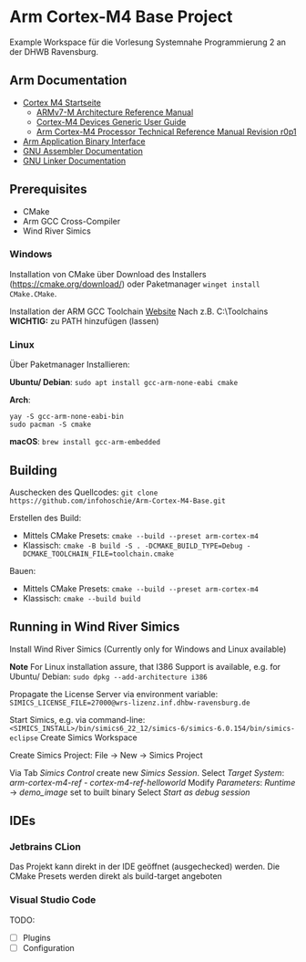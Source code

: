 # Arm Cortex-M4 Base Project

Example Workspace für die Vorlesung Systemnahe Programmierung 2 an der
DHWB Ravensburg.

## Arm Documentation
 - [Cortex M4 Startseite](https://developer.arm.com/Processors/Cortex-M4)
   - [ARMv7-M Architecture Reference Manual](https://developer.arm.com/documentation/ddi0403/latest/)
   - [Cortex-M4 Devices Generic User Guide](https://developer.arm.com/documentation/dui0553/b/?lang=en)
   - [Arm Cortex-M4 Processor Technical Reference Manual Revision r0p1](https://developer.arm.com/documentation/100166/0001/?lang=en)
 - [Arm Application Binary Interface](https://github.com/ARM-software/abi-aa)
 - [GNU Assembler Documentation](https://sourceware.org/binutils/docs-2.40/as/index.html)
 - [GNU Linker Documentation](https://sourceware.org/binutils/docs-2.40/ld/index.html)

## Prerequisites
 - CMake
 - Arm GCC Cross-Compiler
 - Wind River Simics

### Windows
Installation von CMake über Download des Installers (https://cmake.org/download/)
oder Paketmanager `winget install CMake.CMake`.

Installation der ARM GCC Toolchain [Website](https://gnutoolchains.com/arm-eabi/)
Nach z.B. C:\Toolchains\
**WICHTIG:** zu PATH hinzufügen (lassen)

### Linux
Über Paketmanager Installieren:

**Ubuntu/ Debian**: ```sudo apt install gcc-arm-none-eabi cmake```

**Arch**:
```
yay -S gcc-arm-none-eabi-bin 
sudo pacman -S cmake
```

**macOS**: ```brew install gcc-arm-embedded```

## Building
Auschecken des Quellcodes:
`git clone https://github.com/infohoschie/Arm-Cortex-M4-Base.git`

Erstellen des Build:
 - Mittels CMake Presets:
   ```cmake --build --preset arm-cortex-m4```
 - Klassisch:
   ```cmake -B build -S . -DCMAKE_BUILD_TYPE=Debug -DCMAKE_TOOLCHAIN_FILE=toolchain.cmake```

Bauen:
 - Mittels CMake Presets:
  ```cmake --build --preset arm-cortex-m4```
 - Klassisch:
   ```cmake --build build```
 
## Running in Wind River Simics
Install Wind River Simics (Currently only for Windows and Linux available)

**Note**
For Linux installation assure, that I386 Support is available, e.g. for 
Ubuntu/ Debian: ```sudo dpkg --add-architecture i386```

Propagate the License Server via environment variable:
```SIMICS_LICENSE_FILE=27000@wrs-lizenz.inf.dhbw-ravensburg.de```

Start Simics, e.g. via command-line:
```<SIMICS_INSTALL>/bin/simics6_22_12/simics-6/simics-6.0.154/bin/simics-eclipse```
Create Simics Workspace

Create Simics Project: File -> New -> Simics Project

Via Tab *Simics Control* create new *Simics Session*.
Select *Target System*: *arm-cortex-m4-ref - cortex-m4-ref-helloworld*
Modify *Parameters*: *Runtime* -> *demo_image* set to built binary
Select *Start as debug session*

## IDEs
### Jetbrains CLion
Das Projekt kann direkt in der IDE geöffnet (ausgechecked) werden.
Die CMake Presets werden direkt als build-target angeboten

### Visual Studio Code
TODO:
 - [ ] Plugins
 - [ ] Configuration
